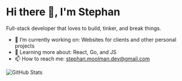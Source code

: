 # Hi there 👋, I'm Stephan

Full-stack developer that loves to build, tinker, and break things.

- 🔭 I’m currently working on: Websites for clients and other personal projects
- 🌱 Learning more about: React, Go, and JS
- 📫 How to reach me: [stephan.moolman.dev@gmail.com](mailto:stephan.moolman.dev@gmail.com)

![GitHub Stats](https://github-readme-stats.vercel.app/api?username=Stephan2001&show_icons=true&theme=tokyonight&count_private=true&v=2)


